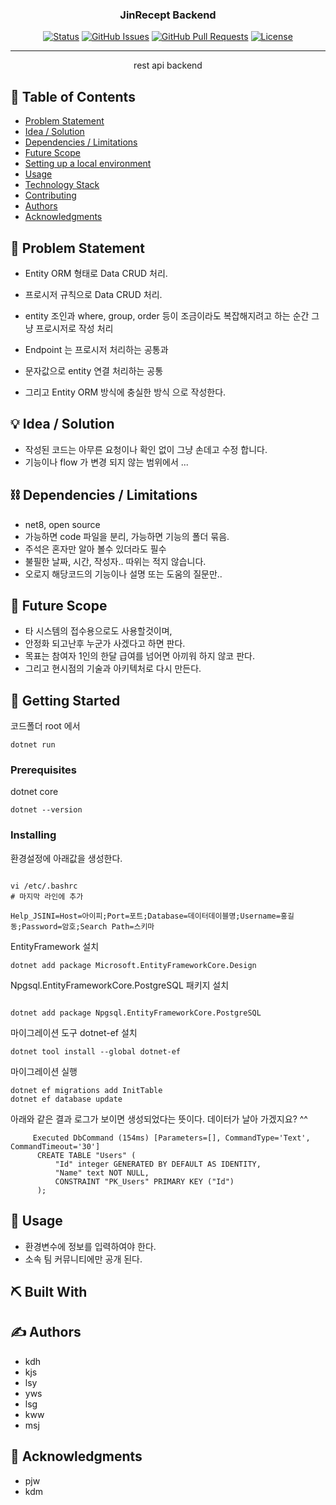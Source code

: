 <p align="center">
  <a href="" rel="noopener"></a>
</p>
<h3 align="center">JinRecept Backend</h3>

<div align="center">


[![Status](https://img.shields.io/badge/status-active-success.svg)]()
[![GitHub Issues](https://img.shields.io/github/issues/jsiniboss/projects.svg)](https://github.com/jsiniboss/projects/issues)
[![GitHub Pull Requests](https://img.shields.io/github/issues-pr/jsiniboss/projects.svg)](https://github.com/jsiniboss/projects/pulls)
[![License](https://img.shields.io/badge/license-MIT-blue.svg)](LICENSE.md)

</div>

---

<p align="center"> rest api backend
    <br> 
</p>

## 📝 Table of Contents

- [Problem Statement](#problem_statement)
- [Idea / Solution](#idea)
- [Dependencies / Limitations](#limitations)
- [Future Scope](#future_scope)
- [Setting up a local environment](#getting_started)
- [Usage](#usage)
- [Technology Stack](#tech_stack)
- [Contributing](../CONTRIBUTING.md)
- [Authors](#authors)
- [Acknowledgments](#acknowledgments)

## 🧐 Problem Statement <a name = "problem_statement"></a>

- Entity ORM 형태로 Data CRUD 처리.
- 프로시저 규칙으로 Data CRUD 처리.
- entity 조인과 where, group, order 등이 조금이라도 복잡해지려고 하는 순간 그냥 프로시저로 작성 처리

- Endpoint 는 프로시저 처리하는 공통과
- 문자값으로 entity 연결 처리하는 공통
- 그리고 Entity ORM 방식에 충실한 방식 으로 작성한다.

## 💡 Idea / Solution <a name = "idea"></a>

- 작성된 코드는 아무른 요청이나 확인 없이 그냥 손데고 수정 합니다.
- 기능이나 flow 가 변경 되지 않는 범위에서 ...

## ⛓️ Dependencies / Limitations <a name = "limitations"></a>

- net8, open source
- 가능하면 code 파일을 분리, 가능하면 기능의 폴더 묶음.
- 주석은 혼자만 알아 볼수 있더라도 필수
- 불필한 날짜, 시간, 작성자.. 따위는 적지 않습니다.
- 오로지 해당코드의 기능이나 설명 또는 도움의 질문만..

## 🚀 Future Scope <a name = "future_scope"></a>

- 타 시스템의 접수용으로도 사용할것이며,
- 안정화 되고난후 누군가 사겠다고 하면 판다.
- 목표는 참여자 1인의 한달 급여를 넘어면 아끼워 하지 않코 판다.
- 그리고 현시점의 기술과 아키텍처로 다시 만든다.

## 🏁 Getting Started <a name = "getting_started"></a>

코드폴더 root 에서
```
dotnet run
```

### Prerequisites

dotnet core

```
dotnet --version
```

### Installing

환경설정에 아래값을 생성한다.

```

vi /etc/.bashrc
# 마지막 라인에 추가

Help_JSINI=Host=아이피;Port=포트;Database=데이터데이블명;Username=홍길동;Password=암호;Search Path=스키마
```

EntityFramework 설치
```
dotnet add package Microsoft.EntityFrameworkCore.Design

```


Npgsql.EntityFrameworkCore.PostgreSQL 패키지 설치
```

dotnet add package Npgsql.EntityFrameworkCore.PostgreSQL

```



마이그레이션 도구 dotnet-ef 설치
```
dotnet tool install --global dotnet-ef

```

마이그레이션 실행
```
dotnet ef migrations add InitTable
dotnet ef database update

```




아래와 같은 결과 로그가 보이면 생성되었다는 뜻이다. 
데이터가 날아 가겠지요? ^^

```
     Executed DbCommand (154ms) [Parameters=[], CommandType='Text', CommandTimeout='30']
      CREATE TABLE "Users" (
          "Id" integer GENERATED BY DEFAULT AS IDENTITY,
          "Name" text NOT NULL,
          CONSTRAINT "PK_Users" PRIMARY KEY ("Id")
      );
```

## 🎈 Usage <a name="usage"></a>

- 환경변수에 정보를 입력하여야 한다.
- 소속 팀 커뮤니티에만 공개 된다.

## ⛏️ Built With <a name = "tech_stack"></a>



## ✍️ Authors <a name = "authors"></a>

- kdh
- kjs
- lsy
- yws
- lsg
- kww
- msj


## 🎉 Acknowledgments <a name = "acknowledgments"></a>

- pjw
- kdm
